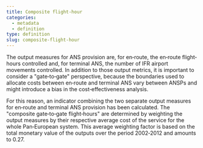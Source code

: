 ```yaml
---
title: Composite flight-hour
categories:
  - metadata
  - definition
type: definition
slug: composite-flight-hour
---
```


The output measures for ANS provision are, for en‐route, the en‐route flight‐hours controlled and, for terminal ANS, the number of IFR airport movements controlled. In addition to those output metrics, it is important to consider a "gate‐to‐gate" perspective, because the boundaries used to allocate costs between en‐route and terminal ANS vary between ANSPs and might introduce a bias in the cost‐effectiveness analysis.
 
For this reason, an indicator combining the two separate output measures for en‐route and terminal ANS provision has been calculated. The "composite gate‐to‐gate flight‐hours" are determined by weighting the output measures by their respective average cost of the service for the whole Pan‐European system. This average weighting factor is based on the total monetary value of the outputs over the period 2002‐2012 and amounts to 0.27.

